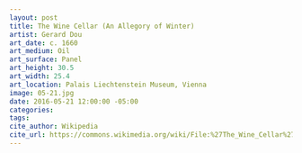 ```yaml
---
layout: post
title: The Wine Cellar (An Allegory of Winter)
artist: Gerard Dou
art_date: c. 1660
art_medium: Oil
art_surface: Panel
art_height: 30.5
art_width: 25.4
art_location: Palais Liechtenstein Museum, Vienna
image: 05-21.jpg
date: 2016-05-21 12:00:00 -05:00
categories:
tags:
cite_author: Wikipedia
cite_url: https://commons.wikimedia.org/wiki/File:%27The_Wine_Cellar%27_(%27An_Allegory_of_Winter%27)_by_Gerard_Dou.jpg
---
```

